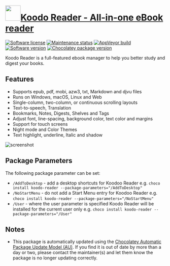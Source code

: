 # [<img src="https://cdn.jsdelivr.net/gh/dgalbraith/chocolatey-packages@d1474eaa642bfb53bc936d7c15ddfdff8b6e6ed2/icons/koodo-reader.png" width="48" height="48" />Koodo Reader - All-in-one eBook reader](https://chocolatey.org/packages/koodo-reader)

[![Software license](https://img.shields.io/github/license/troyeguo/koodo-reader)](https://github.com/troyeguo/koodo-reader/blob/master/LICENSE)
[![Maintenance status](https://img.shields.io/badge/maintained%3F-yes-green.svg)](https://gitHub.com/dgalbraith/chocolatey-packages/graphs/commit-activity)
[![AppVeyor build](https://img.shields.io/appveyor/ci/dgalbraith/chocolatey-packages)](https://ci.appveyor.com/project/dgalbraith/chocolatey-packages)
[![Software version](https://img.shields.io/badge/Source-v1.5.3-blue.svg)](https://github.com/troyeguo/koodo-reader/releases/tag/v1.5.3)
[![Chocolatey package version](https://img.shields.io/chocolatey/v/koodo-reader?label=Chocolatey)](https://chocolatey.org/packages/koodo-reader)

Koodo Reader is a full-featured ebook manager to help you better study and digest your books.

## Features

* Supports epub, pdf, mobi, azw3, txt, Markdown and djvu files
* Runs on Windows, macOS, Linux and Web
* Single-column, two-column, or continuous scrolling layouts
* Text-to-speech, Translation
* Bookmarks, Notes, Digests, Shelves and Tags
* Adjust font, line-spacing, background color, text color and margins
* Support for touch screens
* Night mode and Color Themes
* Text highlight, underline, Italic and shadow

![screenshot](https://cdn.jsdelivr.net/gh/dgalbraith/chocolatey-packages@d1474eaa642bfb53bc936d7c15ddfdff8b6e6ed2/automatic/koodo/screenshot.png)

## Package Parameters

The following package parameter can be set:

* `/AddToDesktop` - add a desktop shortcuts for Koodoo Reader
e.g. `choco install koodo-reader --package-parameters="/AddToDesktop"`
* `/NoStartMenu` - do not add a Start Menu entry for Koodoo Reader
e.g. `choco install koodo-reader --package-parameters="/NoStartMenu"`
* `/User` - where the user parameter is specified Koodo Reader will be installed for the current user only
e.g. `choco install koodo-reader --package-parameters="/User"`

## Notes

* This package is automatically updated using the [Chocolatey Automatic Package Update Model (AU)](https://github.com/majkinetor/au/blob/master/README.md).
If you find it is out of date by more than a day or two, please contact the maintainer(s) and let them know the package is no longer updating correctly.
